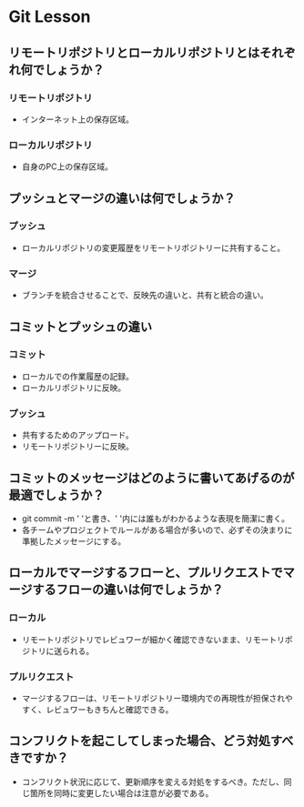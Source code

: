 # Git Lesson

## リモートリポジトリとローカルリポジトリとはそれぞれ何でしょうか？
### リモートリポジトリ
* インターネット上の保存区域。
### ローカルリポジトリ
* 自身のPC上の保存区域。

## プッシュとマージの違いは何でしょうか？
### プッシュ
* ローカルリポジトリの変更履歴をリモートリポジトリーに共有すること。
### マージ
* ブランチを統合させることで、反映先の違いと、共有と統合の違い。

## コミットとプッシュの違い
### コミット
* ローカルでの作業履歴の記録。
* ローカルリポジトリに反映。 
### プッシュ
* 共有するためのアップロード。
* リモートリポジトリーに反映。

## コミットのメッセージはどのように書いてあげるのが最適でしょうか？
* git commit -m ' 'と書き、' '内には誰もがわかるような表現を簡潔に書く。
* 各チームやプロジェクトでルールがある場合が多いので、必ずその決まりに準拠したメッセージにする。

## ローカルでマージするフローと、プルリクエストでマージするフローの違いは何でしょうか？
### ローカル
* リモートリポジトリでレビュワーが細かく確認できないまま、リモートリポジトリに送られる。
### プルリクエスト
* マージするフローは、リモートリポジトリー環境内での再現性が担保されやすく、レビュワーもきちんと確認できる。

## コンフリクトを起こしてしまった場合、どう対処すべきですか？
* コンフリクト状況に応じて、更新順序を変える対処をするべき。ただし、同じ箇所を同時に変更したい場合は注意が必要である。
